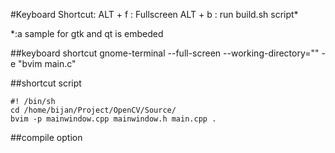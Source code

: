 #Keyboard Shortcut:
ALT + f : Fullscreen
ALT + b : run build.sh script*

*:a sample for gtk and qt is embeded


##keyboard shortcut
gnome-terminal --full-screen --working-directory="<SOURCE DIRECTORY>" -e "bvim main.c"

##shortcut script
```
#! /bin/sh
cd /home/bijan/Project/OpenCV/Source/
bvim -p mainwindow.cpp mainwindow.h main.cpp .
```

##compile option

